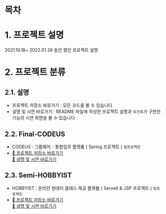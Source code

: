 # 목차

<!-- - [목차](#목차)
- [1. 프로젝트 설명](#1-프로젝트-설명)
- [2. 프로젝트 분류](#2-프로젝트-분류)
  - [2.1. 설명](#21-설명)
  - [2.3. Final-CODEUS](#22-Final_CODEUS)
  - [2.4. Semi-HOBBYIST](#24-Semi_HOBBYIST) -->

# 1. 프로젝트 설명
2021.10.18~ 2022.01.26 동안 했던 프로젝트 설명

# 2. 프로젝트 분류
## 2.1. 설명
- 프로젝트 저장소 바로가기 : 모든 코드를 볼 수 있습니다
- 설명 및 시연 바로가기 : README 파일에 작성한 프로젝트 설명과 `유건휘`가 구현한 기능의 시연 화면을 볼 수 있습니다
## 2.2. Final-CODEUS
-  CODEUS : 그룹웨어 - 통합업무 플랫폼 ( Spring 프로젝트 ) `팀프로젝트` 
-  [🔗 프로젝트 저장소 바로가기](https://github.com/CODEUS-Groupware/CODEUS-Groupware) <br>
   [🔗 설명 및 시연 바로가기](https://github.com/gh-yu/Project/tree/main/Final-CODEUS/README.md)
## 2.3. Semi-HOBBYIST
- HOBBYIST : 온라인 원데이 클래스 제공 플랫폼 ( Servelt & JSP 프로젝트 ) `팀프로젝트` 
-  [🔗 프로젝트 저장소 바로가기](https://github.com/gh-yu/HOBBYIST) <br>
   [🔗 설명 및 시연 바로가기](https://github.com/gh-yu/Project/tree/main/Semi-HOBBYIST/README.md)
